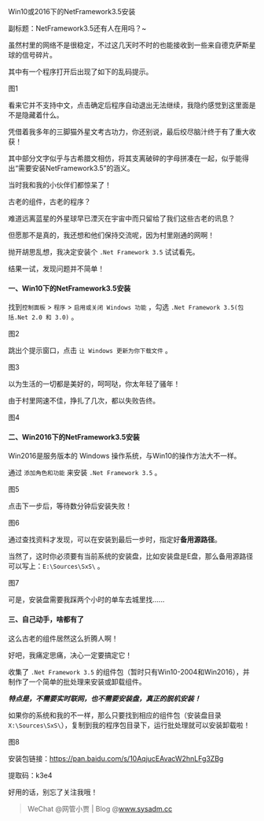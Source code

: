 Win10或2016下的NetFramework3.5安装

副标题：NetFramework3.5还有人在用吗？~



虽然村里的网络不是很稳定，不过这几天时不时的也能接收到一些来自德克萨斯星球的信号碎片。

其中有一个程序打开后出现了如下的乱码提示。

图1



看来它并不支持中文，点击确定后程序自动退出无法继续，我隐约感觉到这里面是不是隐藏着什么。

凭借着我多年的三脚猫外星文考古功力，你还别说，最后绞尽脑汁终于有了重大收获！

其中部分文字似乎与古希腊文相仿，将其支离破碎的字母拼凑在一起，似乎能得出“需要安装NetFramework3.5”的涵义。

当时我和我的小伙伴们都惊呆了！

古老的组件，古老的程序？

难道远离蓝星的外星球早已湮灭在宇宙中而只留给了我们这些古老的讯息？

但愿那不是真的，我还想和他们保持交流呢，因为村里刚通的网啊！

抛开胡思乱想，我决定安装个 `.Net Framework 3.5` 试试看先。

结果一试，发现问题并不简单！



#### 一、Win10下的NetFramework3.5安装

找到`控制面板` > `程序` > `启用或关闭 Windows 功能` ，勾选 `.Net Framework 3.5(包括.Net 2.0 和 3.0)` 。

图2



跳出个提示窗口，点击 `让 Windows 更新为你下载文件` 。

图3



以为生活的一切都是美好的，呵呵哒，你太年轻了骚年！

由于村里网速不佳，挣扎了几次，都以失败告终。

图4



#### 二、Win2016下的NetFramework3.5安装

Win2016是服务版本的 Windows 操作系统，与Win10的操作方法大不一样。

通过 `添加角色和功能` 来安装 `.Net Framework 3.5` 。

图5



点击下一步后，等待数分钟后安装失败！

图6



通过查找资料才发现，可以在安装到最后一步时，指定好**备用源路径**。

当然了，这时你必须要有当前系统的安装盘，比如安装盘是E盘，那么备用源路径可以写上：`E:\Sources\SxS\` 。

图7



可是，安装盘需要我踩两个小时的单车去城里找......



#### 三、自己动手，啥都有了

这么古老的组件居然这么折腾人啊！

好吧，我痛定思痛，决心一定要搞定它！

收集了 `.Net Framework 3.5` 的组件包（暂时只有Win10-2004和Win2016），并制作了一个简单的批处理来安装或卸载组件。

***特点是，不需要实时联网，也不需要安装盘，真正的脱机安装！***

如果你的系统和我的不一样，那么只要找到相应的组件包（安装盘目录 `X:\Sources\SxS\`），复制到我的程序包目录下，运行批处理就可以安装卸载啦！

图8



安装包链接：https://pan.baidu.com/s/10AqjucEAvacW2hnLFg3ZBg

提取码：k3e4



好用的话，别忘了关注我哦！

> WeChat @网管小贾 | Blog @www.sysadm.cc





